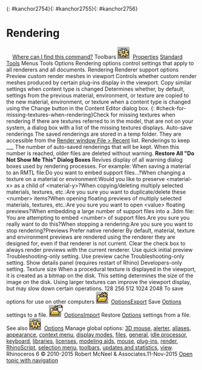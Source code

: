 ---
---

{: #kanchor2754}{: #kanchor2755}{: #kanchor2756}
# Rendering
 [![images/transparent.gif](images/transparent.gif)Where can I find this command?](javascript:void(0);) Toolbars
![images/options.png](images/options.png) [Properties](properties-toolbar.html)  [Standard](standard-toolbar.html)  [Tools](tools-toolbar.html) 
Menus
Tools
Options
Rendering options control settings that apply to all renderers and all documents.
Rendering
Renderer support options
Preview custom render meshes in viewport
Controls whether custom render meshes produced by certain plug-ins display in the viewport.
Copy similar settings when content type is changed
Determines whether, by default, settings from the previous material, environment, or texture are copied to the new material, environment, or texture when a content type is changed using the Change button in the Content Editor dialog box.
{: #check-for-missing-textures-when-rendering}Check for missing textures when rendering
If there are textures referred to in the model, that are not on your system, a dialog box with a list of the missing textures displays.
Auto-save renderings
The saved renderings are stored in a temp folder. They are accessible from the [Render window File &gt; Recent](render.html) list.
Renderings to keep ___
The number of auto-saved renderings that will be kept. When this number is reached, older files are deleted without warning.
 **Restore All "Do Not Show Me This" Dialog Boxes** 
Revives display of all warning dialog boxes used by rendering processes.
For example:
When saving a material to an RMTL file:Do you want to embed support files...?When changing a texture on a material or environment:Would you like to preserve &lt;material-x&gt; as a child of &lt;material-y&gt;?When copying/deleting multiply selected materials, textures, etc.:Are you sure you want to duplicate/delete these &lt;number&gt; items?When opening floating previews of multiply selected materials, textures, etc.:Are you sure you want to open &lt;value&gt; floating previews?When embedding a large number of support files into a .3dm file: You are attempting to embed &lt;number&gt; of support files.Are you sure you really want to do this?When stopping a rendering:Are you sure you want to stop rendering?Previews
Prefer native renderer
By default, material, texture and environment previews are rendered using the renderer they are designed for, even if that renderer is not current. Clear the check box to always render previews with the current renderer.
Use quick initial preview
Troubleshooting-only setting.
Use preview cache
Troubleshooting-only setting.
Show details panel (requires restart of Rhino)
Developers-only setting.
Texture size
When a procedural texture is displayed in the viewport, it is created as a bitmap on the disk. This setting determines the size of the image on the disk. Using larger textures can improve the viewport display, but may slow down certain operations.
128
256
512
1024
2048
To save options for use on other computers
![images/optionsexport.png](images/optionsexport.png) [OptionsExport](optionsexport.html) 
Save [Options](options.html) settings to a file.
![images/optionsimport.png](images/optionsimport.png) [OptionsImport](optionsexport.html#optionsimport) 
Restore [Options](options.html) settings from a file.
See also
![images/options.png](images/options.png) [Options](options.html) 
Manage global options: [3D mouse](3dconnexion.html), [alerter](alerter.html), [aliases](aliases.html), [appearance](appearance.html), [context menu](context-menu.html), [display modes](view-displaymode-options.html), [files](files.html), [general](general.html), [idle processor](idleprocessor.html), [keyboard](keyboard.html), [libraries](libraries.html), [licenses](licenses.html), [modeling aids](modeling-aids.html), [mouse](mouse.html), [plug-ins](plug-ins.html), [render](#), [RhinoScript](rhinoscript.html), [selection menu](selection-menu.html), [toolbars](toolbars.html), [updates and statistics](updates-and-statistics.html), [view](view.html).
&#160;
&#160;
Rhinoceros 6 © 2010-2015 Robert McNeel &amp; Associates.11-Nov-2015
 [Open topic with navigation](rendering.html) 

